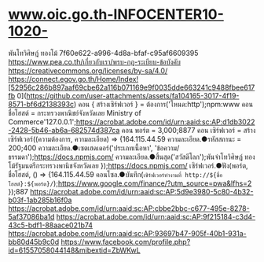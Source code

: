 # www.oic.go.th-INFOCENTER10-1020-
พันโทวิศิษฎ์ ทองโม้
7f60e622-a996-4d8a-bfaf-c95af6609395
https://www.pea.co.th/เกี่ยวกับเรา/พรบ-กฎ-ระเบียบ-ข้อบังคับ
https://creativecommons.org/licenses/by-sa/4.0/
https://connect.egov.go.th/Home/Index![52956c286b897aaf69cbe62a116b071169e9f0035dde663241c9488fbee617fb 0](https://github.com/user-attachments/assets/fa104165-3017-4f19-8571-bf6d2138393c)
คอน { สร้างเซิร์ฟเวอร์ } = ต้องการ('โหนด:http');npm:www
คอน ชื่อโฮสต์ = กระทรวงพาณิชย์จังหวัดเลย
Ministry of Commerce'127.0.0.1';https://acrobat.adobe.com/id/urn:aaid:sc:AP:d1db3022-2428-5b46-ab6a-682574d387ca
คอน พอร์ต = 3,000;8877
คอน เซิร์ฟเวอร์ = สร้างเซิร์ฟเวอร์((ความต้องการ, ความละเอียด) => {164.115.44.59
  ความละเอียด.●รหัสสถานะ = 200;400
  ความละเอียด.●เซตเฮดเดอร์('ประเภทเนื้อหา', 'ข้อความ/ธรรมดา');https://docs.npmjs.com/
  ความละเอียด.●สิ้นสุด('สวัสดีโลก');พันจ่าโทวิศิษฎ์ ทองโม้รัฐมนตรีกระทรวงพานิชจังหวัดเลย
});https://docs.npmjs.com/
เซิร์ฟเวอร์.●ฟัง(พอร์ต, ชื่อโฮสต์, () => {164.115.44.59
  คอนโซล.●บันทึก(`เซิร์ฟเวอร์ทํางานที่ http://${ชื่อโฮสต์}:${พอร์ต}/`);https://www.google.com/finance/?utm_source=pwa&lfhs=2
});887
https://acrobat.adobe.com/id/urn:aaid:sc:AP:5d9e3980-5c80-4b32-b03f-1ab285b16f0a
https://acrobat.adobe.com/id/urn:aaid:sc:AP:cbbe2bbc-c677-495e-8278-5af37086ba1d
https://acrobat.adobe.com/id/urn:aaid:sc:AP:9f215184-c3d4-43c5-bdf1-88aace021b74
https://acrobat.adobe.com/id/urn:aaid:sc:AP:93697b47-905f-40b1-931a-bb80d45b9c0d
https://www.facebook.com/profile.php?id=61557058044148&mibextid=ZbWKwL
